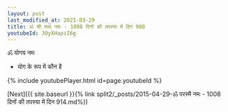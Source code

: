 ```yaml
---
layout: post
last_modified_at: 2021-03-29
title: ॐ श्री माथे नमः - 1008 दिनों की तपस्या में दिन 908
youtubeId: 3OyXHapiI6g
---
```

 
 
 ॐ योगय नमः  
 
 -  योग के रूप में कौन है 
 
  
 
  
 
 
 
 
 
 


{% include youtubePlayer.html id=page.youtubeId %}
 
[Next]({{ site.baseurl }}{% link  split2/_posts/2015-04-29-ॐ परस्मै नमः - 1008 दिनों की तपस्या में दिन 914.md%})
 
